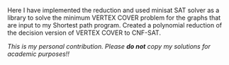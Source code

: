 Here I have implemented the reduction and used minisat SAT solver as a library to solve the minimum VERTEX COVER problem for the graphs that are input to my Shortest path program. Created a polynomial reduction of the decision version of VERTEX COVER to CNF-SAT.

_This is my personal contribution. Please **do not** copy my solutions for academic purposes!!_
